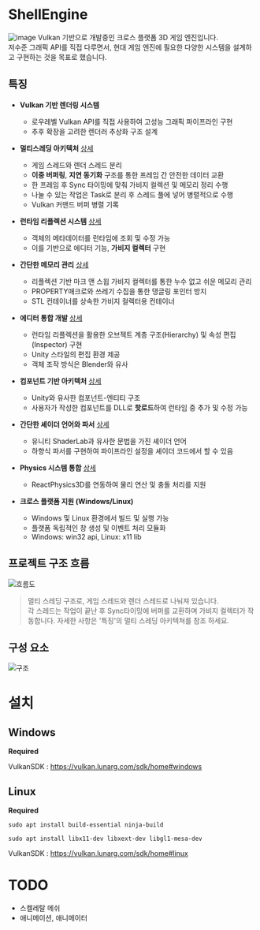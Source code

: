 # ShellEngine
![image](https://github.com/user-attachments/assets/f57f7cb3-3e14-4393-8339-fb6bcddbf579)
Vulkan 기반으로 개발중인 크로스 플랫폼 3D 게임 엔진입니다.</br>
저수준 그래픽 API를 직접 다루면서, 현대 게임 엔진에 필요한 다양한 시스템을 설계하고 구현하는 것을 목표로 했습니다.

## 특징
- **Vulkan 기반 렌더링 시스템**  
  - 로우레벨 Vulkan API를 직접 사용하여 고성능 그래픽 파이프라인 구현
  - 추후 확장을 고려한 렌더러 추상화 구조 설계

- **멀티스레딩 아키텍처** [상세](https://github.com/Shell4026/ShellEngine/blob/main/Multithreading.md)
  - 게임 스레드와 렌더 스레드 분리
  - **이중 버퍼링**, **지연 동기화** 구조를 통한 프레임 간 안전한 데이터 교환
  - 한 프레임 후 Sync 타이밍에 맞춰 가비지 컬렉션 및 메모리 정리 수행
  - 나눌 수 있는 작업은 Task로 분리 후 스레드 풀에 넣어 병렬적으로 수행
  - Vulkan 커맨드 버퍼 병렬 기록

- **런타임 리플렉션 시스템** [상세](https://github.com/Shell4026/ShellEngine/blob/main/Reflection.md)  
  - 객체의 메타데이터를 런타임에 조회 및 수정 가능
  - 이를 기반으로 에디터 기능, **가비지 컬렉터** 구현

- **간단한 메모리 관리** [상세](https://github.com/Shell4026/ShellEngine/blob/main/GC.md)
  - 리플렉션 기반 마크 앤 스윕 가비지 컬렉터를 통한 누수 없고 쉬운 메모리 관리
  - PROPERTY매크로와 쓰레기 수집을 통한 댕글링 포인터 방지
  - STL 컨테이너를 상속한 가비지 컬렉터용 컨테이너

- **에디터 통합 개발** [상세](https://github.com/Shell4026/ShellEngine/blob/main/Editor.md)
  - 런타임 리플렉션을 활용한 오브젝트 계층 구조(Hierarchy) 및 속성 편집(Inspector) 구현
  - Unity 스타일의 편집 환경 제공
  - 객체 조작 방식은 Blender와 유사

- **컴포넌트 기반 아키텍처** [상세](https://github.com/Shell4026/ShellEngine/blob/main/Component.md)
  - Unity와 유사한 컴포넌트-엔티티 구조
  - 사용자가 작성한 컴포넌트를 DLL로 **핫로드**하여 런타임 중 추가 및 수정 가능

- **간단한 셰이더 언어와 파서** [상세](https://github.com/Shell4026/ShellEngine/blob/main/Shader.md)
  - 유니티 ShaderLab과 유사한 문법을 가진 셰이더 언어
  - 하향식 파서를 구현하여 파이프라인 설정을 셰이더 코드에서 할 수 있음

- **Physics 시스템 통합** [상세](https://github.com/Shell4026/ShellEngine/blob/main/Physics.md)
  - ReactPhysics3D를 연동하여 물리 연산 및 충돌 처리를 지원

- **크로스 플랫폼 지원 (Windows/Linux)**  
  - Windows 및 Linux 환경에서 빌드 및 실행 가능
  - 플랫폼 독립적인 창 생성 및 이벤트 처리 모듈화
  - Windows: win32 api, Linux: x11 lib

## 프로젝트 구조 흐름

![흐름도](https://github.com/user-attachments/assets/79eef4d4-5b85-4093-8597-183433164c18)
> 멀티 스레딩 구조로, 게임 스레드와 렌더 스레드로 나눠져 있습니다. </br>
> 각 스레드는 작업이 끝난 후 Sync타이밍에 버퍼를 교환하며 가비지 컬렉터가 작동합니다.
> 자세한 사항은 '특징'의 멀티 스레딩 아키텍쳐를 참조 하세요.

## 구성 요소
![구조](https://github.com/user-attachments/assets/2cbb3291-e7cd-4441-86dc-6fe32df651c6)

# 설치
## Windows

**Required**

VulkanSDK : https://vulkan.lunarg.com/sdk/home#windows

## Linux

**Required**
```
sudo apt install build-essential ninja-build
```
```
sudo apt install libx11-dev libxext-dev libgl1-mesa-dev
```
VulkanSDK : https://vulkan.lunarg.com/sdk/home#linux

# TODO
- 스켈레탈 메쉬
- 애니메이션, 애니메이터
